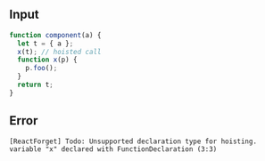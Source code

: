 
## Input

```javascript
function component(a) {
  let t = { a };
  x(t); // hoisted call
  function x(p) {
    p.foo();
  }
  return t;
}

```


## Error

```
[ReactForget] Todo: Unsupported declaration type for hoisting. variable "x" declared with FunctionDeclaration (3:3)
```
          
      